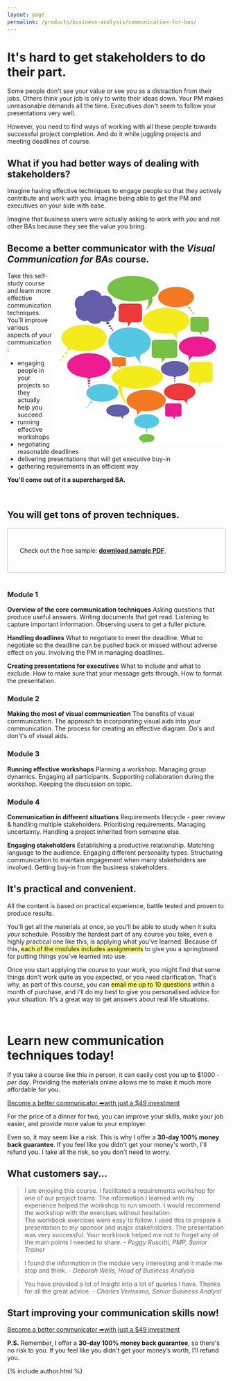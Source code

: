 ```yaml
---
layout: page
permalink: /products/business-analysis/communication-for-bas/
---
```

# It's hard to get stakeholders to do their part.

Some people don't see your value or see you as a distraction from their jobs. Others think your job is only to write their ideas down. Your PM makes unreasonable demands all the time. Executives don't seem to follow your presentations very well.

However, you need to find ways of working with all these people towards successful project completion. And do it while juggling projects and meeting deadlines of course. 

## What if you had better ways of dealing with stakeholders?

Imagine having effective techniques to engage people so that they actively contribute and work with you. Imagine being able to get the PM and executives on your side with ease. 

Imagine that business users were actually asking to work with _you_ and not other BAs because they see the value you bring. 

## Become a better communicator with the _Visual Communication for BAs_ course.

<img src="/img/comms-course-image.jpg" style="float: right; border: 0"/>

Take this self-study course and learn more effective communication techniques. You'll improve various aspects of your communication:

<ul class = "check">
<li>engaging people in your projects so they actually help you succeed</li>
<li>running effective workshops</li>
<li>negotiating reasonable deadlines</li>
<li>delivering presentations that will get executive buy-in</li>
<li>gathering requirements in an efficient way</li>
</ul>


**You'll come out of it a supercharged BA.**

<br/>

## You will get tons of proven techniques.

<div style="padding: 2em; border: 1px solid #c0c0c0; border-radius: 3px">

Check out the free sample: <strong><a href="/files/products/communication-course-sample.pdf">download sample PDF</a></strong>.

</div>
<br/>

### Module 1

**Overview of the core communication techniques**
Asking questions that produce useful answers. Writing documents that get read. Listening to capture important information. Observing users to get a fuller picture. 

**Handling deadlines**
What to negotiate to meet the deadline. What to negotiate so the deadline can be pushed back or missed without adverse effect on you. Involving the PM in managing deadlines. 

**Creating presentations for executives**
What to include and what to exclude. How to make sure that your message gets through. How to format the presentation.

### Module 2

**Making the most of visual communication**
The benefits of visual communication. The approach to incorporating visual aids into your communication. The process for creating an effective diagram. Do's and don't's of visual aids. 

### Module 3

**Running effective workshops**
Planning a workshop. Managing group dynamics. Engaging all participants. Supporting collaboration during the workshop. Keeping the discussion on topic.

### Module 4

**Communication in different situations**
Requirements lifecycle - peer review & handling multiple stakeholders. Prioritising requirements. Managing uncertainty. Handling a project inherited from someone else. 

**Engaging stakeholders**
Establishing a productive relationship. Matching language to the audience. Engaging different personality types. Structuring communication to maintain engagement when many stakeholders are involved. Getting buy-in from the business stakeholders.

## It's practical and convenient.

All the content is based on practical experience, battle tested and proven to produce results. 

You'll get all the materials at once, so you'll be able to study when it suits _your_ schedule. Possibly the hardest part of any course you take, even a highly practical one like this, is applying what you've learned. Because of this, <span style = "background-color: #fff77c">each of the modules includes assignments</span> to give you a springboard for putting things you've learned into use.

Once you start applying the course to your work, you might find that some things don't work quite as you expected, or you need clarification. That's why, as part of this course, you can <span style = "background-color: #fff77c">email me up to 10 questions</span> within a month of purchase, and I'll do my best to give you personalised advice for your situation. It's a great way to get answers about real life situations. 

<br/>

# Learn new communication techniques today!

If you take a course like this in person, it can easily cost you up to $1000 - _per day_. Providing the materials online allows me to make it much more affordable for you. 

<a href = "https://getdpd.com/v2/cart/add/5365/57973/59037" class = "orange-button" style = "width: 90%; margin-left: auto; margin-right: auto"><span class = "main-text">Become a better communicator ➡</span><span class = "extra-text">with just a $49 investment</span></a>

For the price of a dinner for two, you can improve your skills, make your job easier, and provide more value to your employer. 

Even so, it may seem like a risk. This is why I offer a **30-day 100% money back guarantee**. If you feel like you didn't get your money's worth, I'll refund you. I take all the risk, so you don't need to worry.

## What customers say...

> I am enjoying this course.  I facilitated a requirements workshop for one of our project teams. The information I learned with my experience helped the workshop to run smooth. I would recommend the workshop with the exercises without hesitation.<br/>
> The workbook exercises were easy to follow. I used this to prepare a presentation to my sponsor and major stakeholders. The presentation was very successful. Your workbook helped me not to forget any of the main points I needed to share. - _Peggy Ruscitti, PMP, Senior Trainer_

> I found the information in the module very interesting and it made me stop and think. - _Deborah Wells, Head of Business Analysis_

> You have provided a lot of insight into a lot of queries I have. Thanks for all the great advice. - _Charles Verissimo, Senior Business Analyst_

## Start improving your communication skills now!

<a href = "https://getdpd.com/v2/cart/add/5365/57973/59037" class = "orange-button" style = "width: 90%; margin-left: auto; margin-right: auto"><span class = "main-text">Become a better communicator ➡</span><span class = "extra-text">with just a $49 investment</span></a>

**P.S.** Remember, I offer a **30-day 100% money back guarantee**, so there's no risk to you. If you feel like you didn't get your money’s worth, I’ll refund you. 

{% include author.html %}